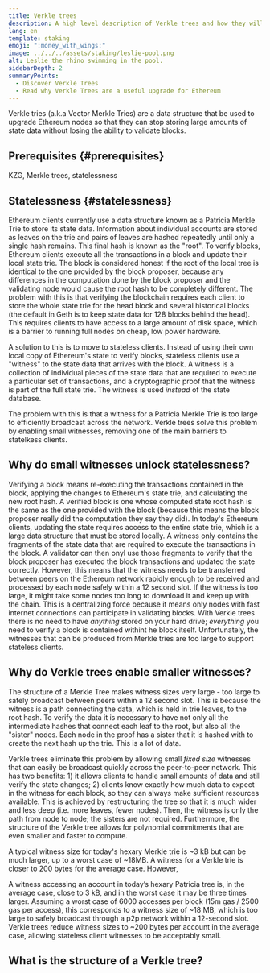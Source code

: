 ```yaml
---
title: Verkle trees
description: A high level description of Verkle trees and how they will be used to upgrade Ethereum
lang: en
template: staking
emoji: ":money_with_wings:"
image: ../../../assets/staking/leslie-pool.png
alt: Leslie the rhino swimming in the pool.
sidebarDepth: 2
summaryPoints:
  - Discover Verkle Trees
  - Read why Verkle Trees are a useful upgrade for Ethereum
---
```


Verkle tries (a.k.a Vector Merkle Tries) are a data structure that be used to upgrade Ethereum nodes so that they can stop storing large amounts of state data without losing the ability to validate blocks.

## Prerequisites {#prerequisites}

KZG, Merkle trees, statelessness

## Statelessness {#statelessness}

Ethereum clients currently use a data structure known as a Patricia Merkle Trie to store its state data. Information about individual accounts are stored as leaves on the trie and pairs of leaves are hashed repeatedly until only a single hash remains. This final hash is known as the "root". To verify blocks, Ethereum clients execute all the transactions in a block and update their local state trie. The block is considered honest if the root of the local tree is identical to the one provided by the block proposer, because any differences in the computation done by the block proposer and the validating node would cause the root hash to be completely different. The problem with this is that verifying the blockchain requires each client to store the whole state trie for the head block and several historical blocks (the default in Geth is to keep state data for 128 blocks behind the head). This requires clients to have access to a large amount of disk space, which is a barrier to running full nodes on cheap, low power hardware.

A solution to this is to move to stateless clients. Instead of using their own local copy of Ethereum's state to verify blocks, stateless clients use a "witness" to the state data that arrives with the block. A witness is a collection of individual pieces of the state data that are required to execute a particular set of transactions, and a cryptographic proof that the witness is part of the full state trie. The witness is used _instead_ of the state database.

The problem with this is that a witness for a Patricia Merkle Trie is too large to efficiently broadcast across the network. Verkle trees solve this problem by enabling small witnesses, removing one of the main barriers to statelkess clients.

## Why do small witnesses unlock statelessness?

Verifying a block means re-executing the transactions contained in the block, applying the changes to Ethereum's state trie, and calculating the new root hash. A verified block is one whose computed state root hash is the same as the one provided with the block (because this means the block proposer really did the computation they say they did). In today's Ethereum clients, updating the state requires access to the entire state trie, which is a large data structure that must be stored locally. A witness only contains the fragments of the state data that are required to execute the transactions in the block. A validator can then onyl use those fragments to verify that the block proposer has executed the block transactions and updated the state correctly. However, this means that the witness needs to be transferred between peers on the Ethereum network rapidly enough to be received and processed by each node safely within a 12 second slot. If the witness is too large, it might take some nodes too long to download it and keep up with the chain. This is a centralizing force because it means only nodes with fast internet connections can participate in validating blocks. With Verkle trees there is no need to have _anything_ stored on your hard drive; _everything_ you need to verify a block is contained withint he block itself. Unfortunately, the witnesses that can be produced from Merkle tries are too large to support stateless clients.

## Why do Verkle trees enable smaller witnesses?

The structure of a Merkle Tree makes witness sizes very large - too large to safely broadcast between peers within a 12 second slot. This is because the witness is a path connecting the data, which is held in trie leaves, to the root hash. To verify the data it is necessary to have not only all the intermediate hashes that connect each leaf to the root, but also all the "sister" nodes. Each node in the proof has a sister that it is hashed with to create the next hash up the trie. This is a lot of data.

Verkle trees eliminate this problem by allowing small _fixed size_ witnesses that can easily be broadcast quickly across the peer-to-peer network. This has two benefits: 1) it allows clients to handle small amounts of data and still verify the state changes; 2) clients know exactly how much data to expect in the witness for each block, so they can always make sufficient resources available. This is achieved by restructuring the tree so that it is much wider and less deep (i.e. more leaves, fewer nodes). Then, the witness is only the path from node to node; the sisters are not required. Furthermore, the structure of the Verkle tree allows for polynomial commitments that are even smaller and faster to compute.

<ExpandableCard title="Exactly how much can Verkle trees reduce witness size?">

A typical witness size for today's hexary Merkle trie is ~3 kB but can be much larger, up to a worst case of ~18MB. A witness for a Verkle trie is closer to 200 bytes for the average case. However,

A witness accessing an account in today’s hexary Patricia tree is, in the average case, close to 3 kB, and in the worst case it may be three times larger. Assuming a worst case of 6000 accesses per block (15m gas / 2500 gas per access), this corresponds to a witness size of ~18 MB, which is too large to safely broadcast through a p2p network within a 12-second slot. Verkle trees reduce witness sizes to ~200 bytes per account in the average case, allowing stateless client witnesses to be acceptably small.

</ExpandableCard>

## What is the structure of a Verkle tree?
